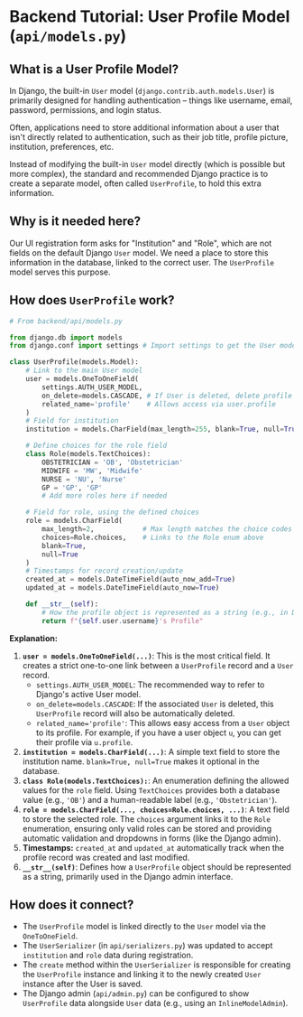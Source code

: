 # Backend Tutorial: User Profile Model (`api/models.py`)

## What is a User Profile Model?

In Django, the built-in `User` model (`django.contrib.auth.models.User`) is primarily designed for handling authentication – things like username, email, password, permissions, and login status.

Often, applications need to store additional information about a user that isn't directly related to authentication, such as their job title, profile picture, institution, preferences, etc.

Instead of modifying the built-in `User` model directly (which is possible but more complex), the standard and recommended Django practice is to create a separate model, often called `UserProfile`, to hold this extra information.

## Why is it needed here?

Our UI registration form asks for "Institution" and "Role", which are not fields on the default Django `User` model. We need a place to store this information in the database, linked to the correct user.
The `UserProfile` model serves this purpose.

## How does `UserProfile` work?

```python
# From backend/api/models.py

from django.db import models
from django.conf import settings # Import settings to get the User model

class UserProfile(models.Model):
    # Link to the main User model
    user = models.OneToOneField(
        settings.AUTH_USER_MODEL, 
        on_delete=models.CASCADE, # If User is deleted, delete profile too
        related_name='profile'    # Allows access via user.profile
    )
    # Field for institution
    institution = models.CharField(max_length=255, blank=True, null=True)

    # Define choices for the role field
    class Role(models.TextChoices):
        OBSTETRICIAN = 'OB', 'Obstetrician'
        MIDWIFE = 'MW', 'Midwife'
        NURSE = 'NU', 'Nurse'
        GP = 'GP', 'GP'
        # Add more roles here if needed

    # Field for role, using the defined choices
    role = models.CharField(
        max_length=2,            # Max length matches the choice codes (e.g., 'OB')
        choices=Role.choices,    # Links to the Role enum above
        blank=True,
        null=True
    )
    # Timestamps for record creation/update
    created_at = models.DateTimeField(auto_now_add=True)
    updated_at = models.DateTimeField(auto_now=True)

    def __str__(self):
        # How the profile object is represented as a string (e.g., in Django admin)
        return f"{self.user.username}'s Profile"
```

**Explanation:**

1.  **`user = models.OneToOneField(...)`**: This is the most critical field. It creates a strict one-to-one link between a `UserProfile` record and a `User` record.
    *   `settings.AUTH_USER_MODEL`: The recommended way to refer to Django's active User model.
    *   `on_delete=models.CASCADE`: If the associated `User` is deleted, this `UserProfile` record will also be automatically deleted.
    *   `related_name='profile'`: This allows easy access from a `User` object to its profile. For example, if you have a user object `u`, you can get their profile via `u.profile`.
2.  **`institution = models.CharField(...)`**: A simple text field to store the institution name. `blank=True, null=True` makes it optional in the database.
3.  **`class Role(models.TextChoices):`**: An enumeration defining the allowed values for the `role` field. Using `TextChoices` provides both a database value (e.g., `'OB'`) and a human-readable label (e.g., `'Obstetrician'`).
4.  **`role = models.CharField(..., choices=Role.choices, ...)`**: A text field to store the selected role. The `choices` argument links it to the `Role` enumeration, ensuring only valid roles can be stored and providing automatic validation and dropdowns in forms (like the Django admin).
5.  **Timestamps:** `created_at` and `updated_at` automatically track when the profile record was created and last modified.
6.  **`__str__(self)`**: Defines how a `UserProfile` object should be represented as a string, primarily used in the Django admin interface.

## How does it connect?

*   The `UserProfile` model is linked directly to the `User` model via the `OneToOneField`.
*   The `UserSerializer` (in `api/serializers.py`) was updated to accept `institution` and `role` data during registration.
*   The `create` method within the `UserSerializer` is responsible for creating the `UserProfile` instance and linking it to the newly created `User` instance after the User is saved.
*   The Django admin (`api/admin.py`) can be configured to show `UserProfile` data alongside `User` data (e.g., using an `InlineModelAdmin`). 